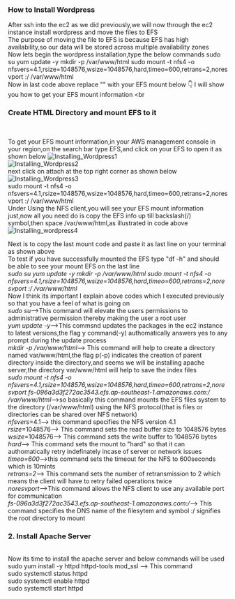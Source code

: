 ### How to Install Wordpress
After ssh into the ec2 as we did previously,we will now through the ec2 instance install wordpress and move the files to EFS
<br>
The purpose of moving the file to EFS is because EFS has high availability,so our data will be stored across multiple availability zones
<br>
Now lets begin the wordpress installation,type the below commands
sudo su
yum update -y
mkdir -p /var/www/html
sudo mount -t nfs4 -o nfsvers=4.1,rsize=1048576,wsize=1048576,hard,timeo=600,retrans=2,noresvport <yourEfsMountHere>:/ /var/www/html
<br>
Now in last code above replace "<yourEfsMountHere>" with your EFS mount below 👇 I will show you how to get your EFS mount information
<br
### Create HTML Directory and mount EFS to it
<br>

To get your EFS mount information,in your AWS management console in your region,on the search bar type EFS,and click on your EFS to open it as shown below
![Installing_Wordpress1](https://github.com/AdventureLouis/Host-a-wordpress-website-in-AWS/assets/161846069/e5b81d79-4e2b-416d-b42d-cef4d5bc55bf)
<br>
![Installing_Wordpress2](https://github.com/AdventureLouis/Host-a-wordpress-website-in-AWS/assets/161846069/f6be8264-4a2a-4987-a9f6-896f241d4418)
<br>
next click on attach at the top right corner as shown below
![Installing_Wordpress3](https://github.com/AdventureLouis/Host-a-wordpress-website-in-AWS/assets/161846069/dd3136e7-d583-4049-b289-99e717134e5d)
<br>
sudo mount -t nfs4 -o nfsvers=4.1,rsize=1048576,wsize=1048576,hard,timeo=600,retrans=2,noresvport <yourEfsMountHere>:/ /var/www/html
<br>
Under Using the NFS client,you will see your EFS mount information just,now all you need do is copy the EFS info up till backslash(/) symbol,then space /var/www/html,as illustrated
in code above
<br>
![Installing_wordpress4](https://github.com/AdventureLouis/Host-a-wordpress-website-in-AWS/assets/161846069/454aa852-d46b-419c-8cb1-7c33f19243cf)

Next is to copy the last mount code and paste it as last line on your terminal as shown above
<br>
To test if you have successfully mounted the EFS type "df -h" and should be able to see your mount EFS on the last line
<br>
*sudo su
yum update -y
mkdir -p /var/www/html
sudo mount -t nfs4 -o nfsvers=4.1,rsize=1048576,wsize=1048576,hard,timeo=600,retrans=2,noresvport <yourEfsMountHere>:/ /var/www/html*
<br>
Now I think its important I explain above codes which I executed previously so that you have a feel of what is going on
<br>
*sudo su*-->This command will elevate the users permissions to administrative permission thereby making the user a root user
<br>
*yum update -y*-->This commsnd updates the packages in the ec2 instance to latest versions,the flag y command(-y) authomatically answers yes to any prompt during the update process
<br>
*mkdir -p /var/www/html*--> This command will help to create a directory named var/www/html,the flag p(-p) indicates the creation of parent directory inside the directory,and  seems we will be installing apache server,the directory var/www/html will help to save the index files
<br>
*sudo mount -t nfs4 -o nfsvers=4.1,rsize=1048576,wsize=1048576,hard,timeo=600,retrans=2,noresvport fs-096a3d3f272ac3543.efs.ap-southeast-1.amazonaws.com:/ /var/www/html*-->so basically this command mounts the EFS files system to the directory (/var/www/html) using the NFS protocol(that is files or directories can be shared over NFS network)
<br>
*nfsvers*=4.1--> this command specifies the NFS version 4.1
<br>
*rsize*=1048576--> This command sets the read buffer size to 1048576 bytes
<br>
*wsize*=1048576--> This command sets the write buffer to 1048576 bytes
<br>
*hard*--> This command sets the mount to "hard" so that it can authomatically retry indefinately incase of server or network issues
<br>
*timeo=600*-->this command sets the timeout for the NFS to 600seconds which is 10mints
<br>
*retrans=2*--> This command sets the number of retransmission to 2 which means the client will have to retry failed operations twice
<br>
*noresvport*-->This command allows the NFS client to use any available port for communication
<br>
*fs-096a3d3f272ac3543.efs.ap-southeast-1.amazonaws.com:/*--> This command specifies the DNS name of the filesytem and symbol :/ signifies the root directory to mount
<br>
### 2. Install Apache Server 
<br>
Now its time to install the apache server and below commands will be used
<br>
sudo yum install -y httpd httpd-tools mod_ssl --> This command
<br>
sudo systemctl status httpd
<br>
sudo systemctl enable httpd
<br>
sudo systemctl start httpd
